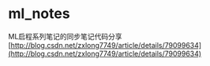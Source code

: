 # ml_notes
ML启程系列笔记的同步笔记代码分享
[http://blog.csdn.net/zxlong7749/article/details/79099634](http://blog.csdn.net/zxlong7749/article/details/79099634)

